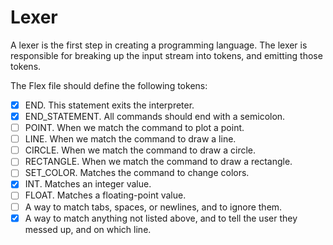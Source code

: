 # Lexer
A lexer is the first step in creating a programming language. The lexer is responsible for breaking up the input stream into tokens, and emitting those tokens.

The Flex file should define the following tokens:
- [x] END. This statement exits the interpreter.
- [x] END_STATEMENT. All commands should end with a semicolon.
- [ ] POINT. When we match the command to plot a point.
- [ ] LINE. When we match the command to draw a line.
- [ ] CIRCLE. When we match the command to draw a circle.
- [ ] RECTANGLE. When we match the command to draw a rectangle.
- [ ] SET_COLOR. Matches the command to change colors.
- [x] INT. Matches an integer value.
- [ ] FLOAT. Matches a floating-point value.
- [ ] A way to match tabs, spaces, or newlines, and to ignore them.
- [x] A way to match anything not listed above, and to tell the user they messed up, and on which line.
